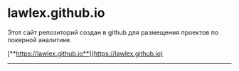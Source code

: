 # lawlex.github.io
Этот сайт репозиторий создан в github для размещения проектов по покерной аналитике.

[**https://lawlex.github.io**](https://lawlex.github.io)

---

